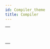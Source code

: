 ```yaml
---
id: Compiler_theme
title: Compiler
---
```



||
|---|
|[<!-- INCLUDE #_command_.Compile project.Syntax -->](../../commands/compile-project.md)<br/>|
|[<!-- INCLUDE #_command_.IDLE.Syntax -->](../../commands-legacy/idle.md)<br/>|

